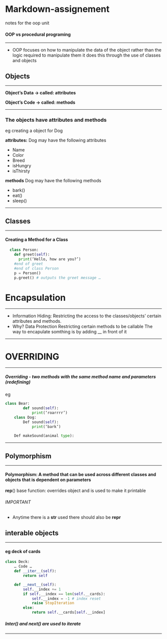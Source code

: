 # Markdown-assignement
notes for the oop unit

#### OOP vs procedural programing
___
* OOP focuses on how to manipulate the data of the object rather than the logic required to manipulate them
it does this through the use of classes and objects

## Objects
___

__Object’s Data → called: attributes__


__Object’s Code → called: methods__
___
### The objects have attributes and methods 

eg creating a object for Dog

__attributes:__
Dog may have the following attributes
* Name
* Color
* Breed
* isHungry
* isThirsty

__methods__ 
Dog may have the following methods
* bark()
* eat()
* sleep()
___
## Classes
___

#### Creating a Method for a Class
```python
  class Person:
    def greet(self):
      print(‘Hello, how are you?’)
    #end of greet
    #end of class Person
    p = Person()
    p.greet() # outputs the greet message …

```

# Encapsulation
___
* Information Hiding: Restricting the access to the classes/objects’ certain attributes and methods.
*   Why?
Data Protection
Restricting certain methods to be callable
The way to encapulate somthing is by adding __ in front of it
___
# OVERRIDING
 ___
##### Overriding - two methods with the same method name and parameters (redefining)
eg
```python
class Bear:
		def sound(self):
			print(‘roarrrr’)
	class Dog:
		Def sound(self):
			print(‘bark’)
		
	Def makeSound(animal type):

```

___
## Polymorphism
___
#### Polymorphism: A method that can be used across different classes and objects that is dependent on parameters

__rep__() base function: 
overrides object and is used to make it printable  

###### IMPORTANT
* Anytime there is a __str__ used there should also be __repr__


## interable objects 
___
#### eg deck of cards

```python
class Deck:
	… Code …
	def __iter__(self):
		return self

	def __next__(self):
		self.__index += 1
		if self.__index == len(self.__cards):
			self.__index = -1 # index reset
			raise StopIteration
		else:	
			return self.__cards[self.__index]

```

##### __Inter()__  and __next()__ are used to iterate 

___



